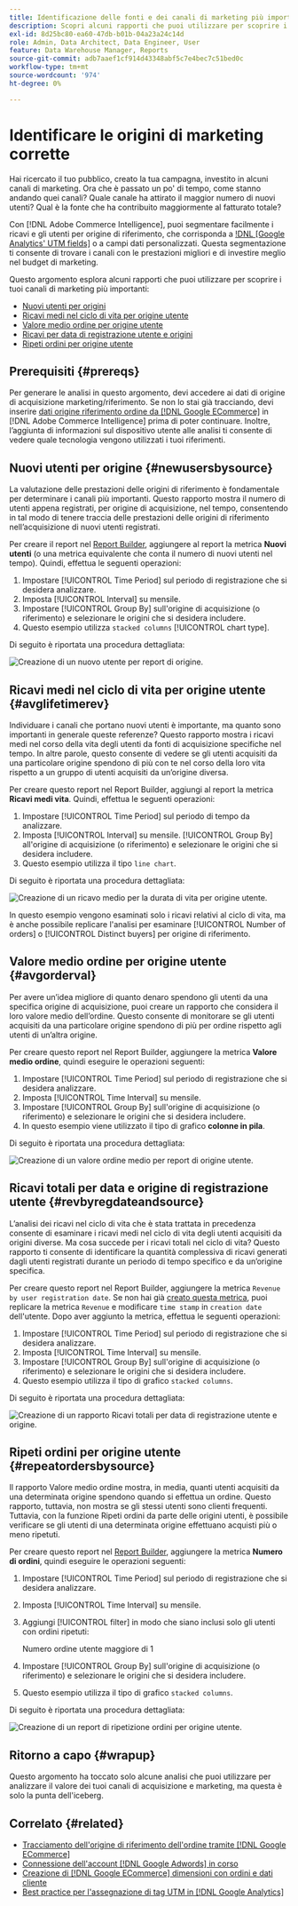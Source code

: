 ```yaml
---
title: Identificazione delle fonti e dei canali di marketing più importanti
description: Scopri alcuni rapporti che puoi utilizzare per scoprire i canali di marketing più importanti.
exl-id: 8d25bc80-ea60-47db-b01b-04a23a24c14d
role: Admin, Data Architect, Data Engineer, User
feature: Data Warehouse Manager, Reports
source-git-commit: adb7aaef1cf914d43348abf5c7e4bec7c51bed0c
workflow-type: tm+mt
source-wordcount: '974'
ht-degree: 0%

---
```


# Identificare le origini di marketing corrette

Hai ricercato il tuo pubblico, creato la tua campagna, investito in alcuni canali di marketing. Ora che è passato un po&#39; di tempo, come stanno andando quei canali? Quale canale ha attirato il maggior numero di nuovi utenti? Qual è la fonte che ha contribuito maggiormente al fatturato totale?

Con [!DNL Adobe Commerce Intelligence], puoi segmentare facilmente i ricavi e gli utenti per origine di riferimento, che corrisponda a [!DNL [Google Analytics' UTM fields]](https://support.google.com/analytics/answer/1191184?hl=en) o a campi dati personalizzati. Questa segmentazione ti consente di trovare i canali con le prestazioni migliori e di investire meglio nel budget di marketing.

Questo argomento esplora alcuni rapporti che puoi utilizzare per scoprire i tuoi canali di marketing più importanti:

* [Nuovi utenti per origini](#newusersbysource)
* [Ricavi medi nel ciclo di vita per origine utente](#avglifetimerev)
* [Valore medio ordine per origine utente](#avgorderval)
* [Ricavi per data di registrazione utente e origini](#revbyregdateandsource)
* [Ripeti ordini per origine utente](#repeatordersbysource)

## Prerequisiti {#prereqs}

Per generare le analisi in questo argomento, devi accedere ai dati di origine di acquisizione marketing/riferimento. Se non lo stai già tracciando, devi inserire [dati origine riferimento ordine da [!DNL Google ECommerce]](../importing-data/integrations/google-ecommerce.md) in [!DNL Adobe Commerce Intelligence] prima di poter continuare. Inoltre, l’aggiunta di informazioni sul dispositivo utente alle analisi ti consente di vedere quale tecnologia vengono utilizzati i tuoi riferimenti.

## Nuovi utenti per origine {#newusersbysource}

La valutazione delle prestazioni delle origini di riferimento è fondamentale per determinare i canali più importanti. Questo rapporto mostra il numero di utenti appena registrati, per origine di acquisizione, nel tempo, consentendo in tal modo di tenere traccia delle prestazioni delle origini di riferimento nell’acquisizione di nuovi utenti registrati.

Per creare il report nel [Report Builder](../../tutorials/using-visual-report-builder.md), aggiungere al report la metrica **Nuovi utenti** (o una metrica equivalente che conta il numero di nuovi utenti nel tempo). Quindi, effettua le seguenti operazioni:

1. Impostare [!UICONTROL Time Period] sul periodo di registrazione che si desidera analizzare.
1. Imposta [!UICONTROL Interval] su mensile.
1. Impostare [!UICONTROL Group By] sull&#39;origine di acquisizione (o riferimento) e selezionare le origini che si desidera includere.
1. Questo esempio utilizza `stacked columns` [!UICONTROL chart type].

Di seguito è riportata una procedura dettagliata:

![Creazione di un nuovo utente per report di origine.](../../assets/New_Users_by_source.gif)

## Ricavi medi nel ciclo di vita per origine utente {#avglifetimerev}

Individuare i canali che portano nuovi utenti è importante, ma quanto sono importanti in generale queste referenze? Questo rapporto mostra i ricavi medi nel corso della vita degli utenti da fonti di acquisizione specifiche nel tempo. In altre parole, questo consente di vedere se gli utenti acquisiti da una particolare origine spendono di più con te nel corso della loro vita rispetto a un gruppo di utenti acquisiti da un’origine diversa.

Per creare questo report nel Report Builder, aggiungi al report la metrica **Ricavi medi vita**. Quindi, effettua le seguenti operazioni:

1. Impostare [!UICONTROL Time Period] sul periodo di tempo da analizzare.
1. Imposta [!UICONTROL Interval] su mensile.
   [!UICONTROL Group By] all&#39;origine di acquisizione (o riferimento) e selezionare le origini che si desidera includere.
1. Questo esempio utilizza il tipo `line chart`.

Di seguito è riportata una procedura dettagliata:

![Creazione di un ricavo medio per la durata di vita per origine utente](../../assets/Lifetime_revenue_by_user_source.gif).

In questo esempio vengono esaminati solo i ricavi relativi al ciclo di vita, ma è anche possibile replicare l&#39;analisi per esaminare [!UICONTROL Number of orders] o [!UICONTROL Distinct buyers] per origine di riferimento.

## Valore medio ordine per origine utente {#avgorderval}

Per avere un’idea migliore di quanto denaro spendono gli utenti da una specifica origine di acquisizione, puoi creare un rapporto che considera il loro valore medio dell’ordine. Questo consente di monitorare se gli utenti acquisiti da una particolare origine spendono di più per ordine rispetto agli utenti di un’altra origine.

Per creare questo report nel Report Builder, aggiungere la metrica **Valore medio ordine**, quindi eseguire le operazioni seguenti:

1. Impostare [!UICONTROL Time Period] sul periodo di registrazione che si desidera analizzare.
1. Imposta [!UICONTROL Time Interval] su mensile.
1. Impostare [!UICONTROL Group By] sull&#39;origine di acquisizione (o riferimento) e selezionare le origini che si desidera includere.
1. In questo esempio viene utilizzato il tipo di grafico **colonne in pila**.

Di seguito è riportata una procedura dettagliata:

![Creazione di un valore ordine medio per report di origine utente.](../../assets/Average_order_value_by_source.gif)

## Ricavi totali per data e origine di registrazione utente {#revbyregdateandsource}

L’analisi dei ricavi nel ciclo di vita che è stata trattata in precedenza consente di esaminare i ricavi medi nel ciclo di vita degli utenti acquisiti da origini diverse. Ma cosa succede per i ricavi totali nel ciclo di vita? Questo rapporto ti consente di identificare la quantità complessiva di ricavi generati dagli utenti registrati durante un periodo di tempo specifico e da un’origine specifica.

Per creare questo report nel Report Builder, aggiungere la metrica `Revenue by user registration date`. Se non hai già [creato questa metrica](../../data-user/reports/ess-manage-data-metrics.md), puoi replicare la metrica `Revenue` e modificare `time stamp` in `creation date` dell&#39;utente. Dopo aver aggiunto la metrica, effettua le seguenti operazioni:

1. Impostare [!UICONTROL Time Period] sul periodo di registrazione che si desidera analizzare.
1. Imposta [!UICONTROL Time Interval] su mensile.
1. Impostare [!UICONTROL Group By] sull&#39;origine di acquisizione (o riferimento) e selezionare le origini che si desidera includere.
1. Questo esempio utilizza il tipo di grafico `stacked columns`.

Di seguito è riportata una procedura dettagliata:

![Creazione di un rapporto Ricavi totali per data di registrazione utente e origine.](../../assets/Revenue_by_user_registration_date_and_source.gif)

## Ripeti ordini per origine utente {#repeatordersbysource}

Il rapporto Valore medio ordine mostra, in media, quanti utenti acquisiti da una determinata origine spendono quando si effettua un ordine. Questo rapporto, tuttavia, non mostra se gli stessi utenti sono clienti frequenti. Tuttavia, con la funzione Ripeti ordini da parte delle origini utenti, è possibile verificare se gli utenti di una determinata origine effettuano acquisti più o meno ripetuti.

Per creare questo report nel [Report Builder](../../tutorials/using-visual-report-builder.md), aggiungere la metrica **Numero di ordini**, quindi eseguire le operazioni seguenti:

1. Impostare [!UICONTROL Time Period] sul periodo di registrazione che si desidera analizzare.
1. Imposta [!UICONTROL Time Interval] su mensile.
1. Aggiungi [!UICONTROL filter] in modo che siano inclusi solo gli utenti con ordini ripetuti:

   Numero ordine utente maggiore di 1

1. Impostare [!UICONTROL Group By] sull&#39;origine di acquisizione (o riferimento) e selezionare le origini che si desidera includere.
1. Questo esempio utilizza il tipo di grafico `stacked columns`.

Di seguito è riportata una procedura dettagliata:

![Creazione di un report di ripetizione ordini per origine utente.](../../assets/Repeat_orders_by_user_source.gif)


## Ritorno a capo {#wrapup}

Questo argomento ha toccato solo alcune analisi che puoi utilizzare per analizzare il valore dei tuoi canali di acquisizione e marketing, ma questa è solo la punta dell&#39;iceberg.

## Correlato {#related}

* [Tracciamento dell&#39;origine di riferimento dell&#39;ordine tramite  [!DNL Google ECommerce]](../importing-data/integrations/google-ecommerce.md)
* [Connessione dell&#39;account  [!DNL Google Adwords]  in corso](../importing-data/integrations/google-adwords.md)
* [Creazione di  [!DNL Google ECommerce] dimensioni con ordini e dati cliente](../data-warehouse-mgr/bldg-google-ecomm-dim.md)
* [Best practice per l&#39;assegnazione di tag UTM in [!DNL Google Analytics]](../../best-practices/utm-tagging-google.md)
